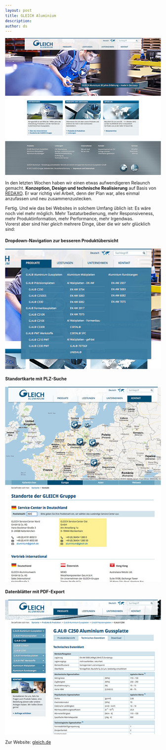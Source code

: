 ```yaml
---
layout: post
title: GLEICH Aluminium
description:
author: ds
---
```


![Screenshot 1](/content/images/2015/02/gleich_01.jpg)

In den letzten Wochen haben wir einen etwas aufwendigeren Relaunch gemacht. **Konzeption, Design und technische Realisierung** auf Basis von [REDAXO](http://redaxo.org). Er war richtig viel Arbeit, denn der Plan war, alles einmal anzufassen und neu zusammenzustecken.

Fertig. Und wie das bei Websites in solchem Umfang üblich ist: Es wäre noch viel mehr möglich. Mehr Tastaturbedienung, mehr Responsiveness, mehr Produktinformation, mehr Performance, mehr Irgendwas.  
 Vorerst aber sind hier *gleich* mehrere Dinge, über die wir sehr glücklich sind:

#### Dropdown-Navigation zur besseren Produktübersicht

![Screenshot 2](/content/images/2015/02/gleich_02.jpg)

#### Standortkarte mit PLZ-Suche

![Screenshot 3](/content/images/2015/02/gleich_03.jpg)

#### Datenblätter mit PDF-Export

![Screenshot 4](/content/images/2015/02/gleich_04.jpg)

Zur Website: [gleich.de](http://gleich.de)


